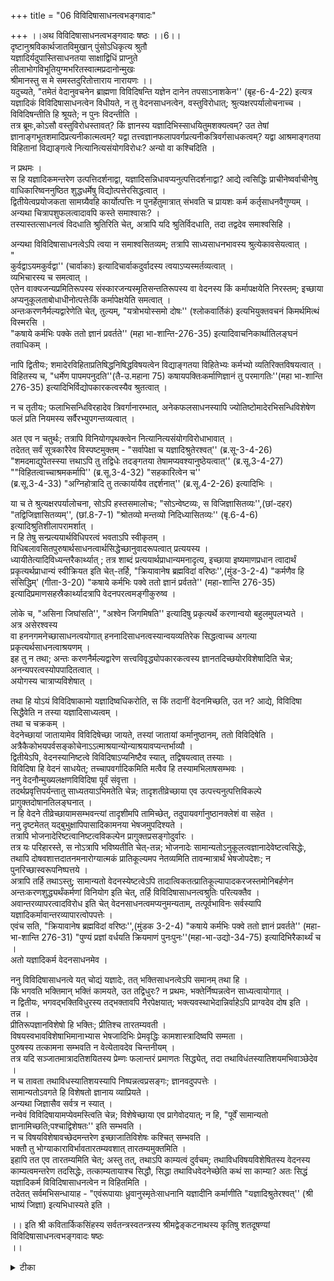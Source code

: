 +++
title = "06 विविदिषासाधनत्वभङ्गवादः"

+++
।।अथ विविदिषासाधनत्वभङ्गवादः षष्ठः ।।6।।  
दृष्टानुश्रविकार्थजातविमुखान् पुंसोऽधिकृत्य श्रुतौ  
यज्ञादिर्यदुपास्तिसाधनतया साक्षाद्विधिं प्राप्नुते  
लीलाभोगविभूतियुग्मभरितस्वात्मप्रदानोन्मुखः  
श्रीमानस्तु स मे समस्तदुरितोत्ताराय नारायणः ।।  
यदुच्यते, "तमेतं वेदानुवचनेन ब्राह्मणा विविदिषन्ति यज्ञेन दानेन तपसाऽनाशकेन'' (बृह-6-4-22) इत्यत्र यज्ञादिकं विविदिषासाधनत्वेन विधीयते, न तु वेदनसाधनत्वेन, वस्तुविरोधात्; श्रुत्यक्षरपर्यालोचनाच्च ।  
 विविदिषन्तीति हि श्रूयते; न पुनः विदन्तीति ।  
 तत्र ब्रूमः,कोऽसौ वस्तुविरोधस्तावत्? किं ज्ञानस्य यज्ञादिभिस्साधयितुमशक्यत्वम्? उत तेषां ज्ञानाङ्गभूतशमादिप्रत्यनीकात्मत्वम्? यद्वा तत्त्वज्ञानफलापवर्गप्रत्यनीकत्रिवर्गसाधकत्वम्? यद्वा आश्रमाङ्गतया विहितानां विद्याङ्गत्वे नित्यानित्यसंयोगविरोधः? अन्यो वा कश्चिदिति ।  
  
न प्रथमः ।  
 स हि यज्ञादिकमन्तरेण उत्पत्तिदर्शनाद्वा, यज्ञादिसन्निधावप्यनुत्पत्तिदर्शनाद्वा? आद्ये त्वसिद्धिः प्राचीनेष्वर्वाचीनेषु वाधिकारिष्वननुष्ठित शुद्धधर्मेषु विद्योत्पत्तेरसिद्धत्वात् ।  
 द्वितीयेत्वप्रयोजकता सामग्र्यैवहि कार्योत्पत्तिः न पुनर्हेतुमात्रात् संभवति च प्रायशः कर्म कर्तृसाधनवैगुण्यम् ।  
 अन्यथा चित्रापशुफलत्वादावपि कस्ते समाश्वासः? ।  
 तस्यास्तत्साधनत्वं विदधाति श्रुतिरिति चेत्, अत्रापि यदि श्रुतिर्विदधाति, तदा तद्वदेव समाश्वसिहि ।  
  
अन्यथा विविदिषासाधनत्वेऽपि त्वया न समाश्वसितव्यम्; तत्रापि साध्यसाधनभावस्य श्रुत्येकावसेयत्वात् ।  
 "  
कुर्वद्वाऽयमकुर्वद्वा'' (चार्वाकाः) इत्यादिचार्वाकदुर्वादस्य त्वयाऽप्यस्मर्तव्यत्वात् ।  
 व्यभिचारस्य च समत्वात् ।  
 एतेन वाक्यजन्यप्रमितिरूपस्य संस्कारजन्यस्मृतिसन्ततिरूपस्य वा वेदनस्य किं कर्मापक्षयेति निरस्तम्; इच्छाया अप्यनुकूलताबोधाधीनोत्पत्तेःकिं कर्मापेक्षयेति समत्वात् ।  
 अन्तःकरणनैर्मल्यद्वारेणेति चेत्, तुल्यम्, "यत्रोभयोस्समो दोषः'' (श्लोकवार्तिकं) इत्यभियुक्तवचनं किमर्थमित्थं विस्मरसि ।  
 "कषाये कर्मभिः पक्के ततो ज्ञानं प्रवर्तते'' (महा भा-शान्ति-276-35) इत्यादिवाचनिकार्थातिलङ्घनं तवाधिकम् ।  
  
नापि द्वितीयः; शमादेरविहिताप्रतिषिद्धनिषिद्धविषयत्वेन विद्याङ्गतया विहितेभ्यः कर्मभ्यो व्यतिरिक्तविषयत्वात् ।  
 विहितस्य च, "धर्मेण पापमपनुदति''(तै-उ.महाना 75) कषायपक्तिःकर्माणिज्ञानं तु परमागतिः''(महा भा-शान्ति 276-35) इत्यादिभिर्विद्योपकारकत्वस्यैव श्रुतत्वात् ।  
  
न च तृतीयः; फलाभिसन्धिविरहादेव त्रिवर्गानारम्भात्, अनेकफलसाधनस्यापि ज्योतिष्टोमादेरभिसन्धिविशेषेण फलं प्रति नियमस्य सर्वैरभ्युपगन्तव्यत्वात् ।  
  
अत एव न चतुर्थः; तत्रापि विनियोगपृथक्त्वेन नित्यानित्यसंयोगविरोधाभावात् ।  
 तदेतत् सर्वं सूत्रकारैरेव विस्पष्टमुक्तम् - "सर्वापेक्षा च यज्ञादिश्रुतेरश्वत्'' (ब्र.सू-3-4-26) "शमदमाद्युपेतस्स्या त्तथाऽपि तु तद्विधेः तदङ्गतया तेषामप्यवश्यानुष्ठेयत्वात्'' (ब्र.सू.3-4-27) ""विहितत्वाच्चाश्रमकर्मापि'' (ब्र.सू.3-4-32) "सहकारित्वेन च''   
(ब्र.सू.3-4-33) "अग्निहोत्रादि तु तत्कार्यायैव तद्दर्शनात्'' (ब्र.सू.4-2-26) इत्यादिभिः ।  
  
या च ते श्रुत्यक्षरपर्यालोचना, सोऽपि हस्तसमालोचः; "सोऽन्वेष्टव्यः, स विजिज्ञासितव्यः'',(छां-दहर) "तद्विजिज्ञासितव्यम्'', (छां.8-7-1) "श्रोतव्यो मन्तव्यो निदिध्यासितव्यः'' (बृ.6-4-6) इत्यादिश्रुतिशीलापरामर्शात् ।  
 न हि तेषु सन्प्रत्ययार्थविधिपरत्वं भवताऽपि स्वीकृतम् ।  
 विधिबलावसितपुरुषार्थसाधनत्वार्थसिद्धेच्छानुवादरूपत्वात् प्रत्ययस्य ।  
 ध्यायीतेत्यादिविध्यन्तरैकार्थ्यात् ; तत्र शाब्दं प्रत्ययार्थप्राधान्यमनादृत्य, इच्छाया इष्यमाणप्रधान त्वादार्थं प्रकृत्यर्थप्राधान्यं स्वीक्रियत इति चेत्-तर्हि, "क्रियावानेष ब्रह्मविदां वरिष्ठः'',(मुंड-3-2-4) "कर्मणैव हि संसिद्धिम्' (गीता-3-20) "कषाये कर्मभिः पक्वे ततो ज्ञानं प्रर्वतते'' (महा-शान्ति 276-35) इत्यादिप्रमाणसहस्रैकार्थ्यादत्रापि वेदनपरत्वमङ्गीकुरुष्व ।  
  
लोके च, "असिना जिघांसति'', "अश्वेन जिगमिषति'' इत्यादिषु प्रकृत्यर्थे करणान्वयो बहुलमुपलभ्यते ।  
 अत्र असेरश्वस्य   
वा हननगमनेच्छासाधनत्वयोगात् हननादिसाधनत्वस्यान्वयव्यतिरेक सिद्धत्वाच्च अगत्या प्रकृत्यर्थसाधनत्वाश्रयणम् ।  
 इह तु न तथा; अन्तः करणनैर्मल्यद्वारेण सत्त्वविवृद्ध्योपकारकत्वस्य ज्ञानतदिच्छयोरविशेषादिति चेन्न; अनन्यपरत्वस्योपपादितत्वात् ।  
 अयोगस्य चात्राप्यविशेषात् ।  
  
तथा हि योऽयं विविदिषाकामो यज्ञादिष्वधिकरोति, स किं तदानीं वेदनमिच्छति, उत न? आद्ये, विविदिषा सिद्धैवेति न तस्या यज्ञादिसाध्यत्वम् ।  
 तथा च चक्रकम् ।  
 वेदनेच्छायां जातायामेव विविदिषेच्छा जायते, तस्यां जातायां कर्मानुष्ठानम्, ततो विविदिषेति ।  
 अत्रैकैकोभयपर्वसङ्कोचेनाऽऽत्माश्रयान्योन्याश्रयावप्यन्तर्भाव्यौ ।  
 द्वितीयेऽपि, वेदनस्यानिष्टत्वे विविदिषाऽप्यनिष्टैव स्यात्, तद्विषयत्वात् तस्याः ।  
 विविदिषा हि वेदनं साधयेत्; तच्चापवर्गादिकमिति मत्वैव हि तस्यामभिलाषसम्भवः ।  
 ननु वेदनौन्मुख्यलक्षणविविदिषा पूर्वं संवृत्ता ।  
 तदर्थप्रवृत्तिपर्यन्तातु साध्यतयाऽभिमतेति चेन्न; तादृशतीव्रेच्छाया एव उत्पत्त्यनुत्पत्तिविकल्पे प्रागुक्तदोषानतिलङ्घनात् ।  
न हि वेदने तीव्रेच्छायामसम्भवन्त्यां तादृशीमपि तामिच्छेत्, तदुपायवर्गानुष्ठानक्लेशं वा सहेत ।  
 ननु दृष्टमेतत् यद्बुभुक्षापिपासादिकामनया भेषजमुपदिश्यते ।  
 तत्रापि भोजनादेरिष्टत्वानिष्टत्वविकल्पेन प्रागुक्तप्रसङ्गोदुर्वारः ।  
 तत्र यः परिहारस्ते, स नोऽत्रापि भविष्यतीति चेत्-तन्न; भोजनादेः सामान्यतोऽनुकूलत्वज्ञानादेवेष्टत्वसिद्धेः, तथापि दोषवशात्तदातनमनारोग्यात्मकं प्रातिकूल्यमप नेतव्यमिति तावन्मात्रार्थं भेषजोपदेशः; न पुनरिच्छास्वरूपनिष्पत्तये ।  
 अत्रापि तर्हि तथाऽस्तु; सामान्यतो वेदनस्येष्टत्वेऽपि तादात्विकतत्प्रातिकूल्यापादकरजस्तमोनिबर्हणेन अन्तःकरणशुद्ध्यर्थंकर्मणां विनियोग इति चेत्, तर्हि विविदिषासाधनत्वश्रुतिः परित्यक्तैव ।  
 अवान्तरव्यापरत्वादविरोध इति चेत् वेदनसाधनत्वमप्यनुमन्यताम्, तत्पूर्वभाविनः सर्वस्यापि यज्ञादिकर्मावान्तरव्यापारत्वोपपत्तेः ।  
 एवंच सति, "क्रियावानेष ब्रह्मविदां वरिष्ठः'',(मुंडक 3-2-4) "कषाये कर्मभिः पक्वे ततो ज्ञानं प्रवर्तते'' (महा-भा-शान्ति 276-31) "पुण्यं प्रज्ञां वर्धयति क्रियमाणं पुनःपुनः''(महा-भा-उद्यो-34-75) इत्यादिभिरैकार्थ्यं च ।  
 अतो यज्ञादिकर्म वेदनसाधनमेव ।  
  
ननु विविदिषासाधनत्वे यत् चोद्यं यज्ञादेः, तत् भक्तिसाधनत्वेऽपि समानम् तथा हि ।  
 किं भगवति भक्तिमान् भक्तिं कामयते, उत तद्विधुरः? न प्रथमः, भक्तेर्निष्पन्नत्वेन साध्यत्वायोगात् ।  
 न द्वितीयः, भगवद्भक्तिविधुरस्य तद्भक्तावपि नैरपेक्षयात्; भक्त्यवस्थाभेदान्निर्वाहेऽपि प्राग्वदेव दोष इति ।  
 तन्न ।  
 प्रीतिरूपज्ञानविशेषो हि भक्तिः; प्रीतिश्च तारतम्यवती ।  
 विषयस्वभावविशेषाभिमानाभ्यास भेषजादिभिः प्रेमवृद्धिः कामशास्त्रादिष्वपि सम्मता ।  
 पुरुषस्य तत्कामना सम्भवति न वेत्येतावदेव चिन्तनीयम् ।  
 तत्र यदि सञ्जातमात्रादतिशयितस्य प्रेम्णः फलान्तरं प्रमाणतः सिद्ध्येत्, तदा तथाविधंतस्यातिशयमभिवाञ्छेदेव ।  
 न च तावता तथाविधस्यातिशयस्यापि निष्पन्नत्वप्रसङ्गः; ज्ञानवदुपपत्तेः ।  
सामान्यतोऽवगते हि विशेषतो ज्ञानाय व्याप्रियते ।  
 अन्यथा जिज्ञासैव सर्वत्र न स्यात् ।  
 नन्वेवं विविदिषायामप्येवमस्त्विति चेन्न; विशेषेच्छाया एव प्रागेवोदयात्; न हि, "पूर्वें सामान्यतो ज्ञानामिच्छति;पश्चाद्विशेषतः'' इति सम्भवति ।  
 न च विषयविशेषावच्छेदमन्तरेण इच्छाजातिविशेषः कश्चित् सम्भवति ।  
भक्तौ तु भोग्याकाराविर्भावतारतम्यवशात् तारतम्यमुक्तमिति ।  
 इहापि तत एव तारतम्यमिति चेत्; अस्तु तत्, तथाऽपि काम्यत्वं दुर्वचम्; तथाविधविषयविशेषितस्य वेदनस्य काम्यत्वमन्तरेण तदसिद्धेः, तत्काम्यतायाश्च सिद्धौ, सिद्धा तथाविधवेदनेच्छेति कथं सा काम्या? अतः सिद्धं यज्ञादिकर्म विविदिषासाधनत्वेन न विहितमिति ।  
 तदेतत् सर्वमभिसन्धायाह - "एवंरूपायाः ध्रुवानुस्मृतेःसाधनानि यज्ञादीनि कर्माणीति "यज्ञादिश्रुतेरश्वत्'' (श्री भाष्यं जिज्ञा) इत्यभिधास्यते इति ।  
  
।। इति श्री कवितार्किकसिंहस्य सर्वतन्त्रस्वतन्त्रस्य श्रीमद्वेङ्कटनाथस्य कृतिषु शतदूषण्यां विविदिषासाधनत्वभङ्गवादः षष्ठः   
।।

<details><summary>टीका</summary>

पूर्ववादे वेदनाङ्गत्वात्कर्मणां साङ्गवेदनविचारात्मकं शास्त्रमेकमित्युक्तं । तदयुक्तं । विविदिषार्थत्वेन वेदनाङ्गत्वाभावादित्याक्षेपसङ्गतिमभिप्रेत्य वादार्थं सङ्गृहणाति । दृष्टेति । आनुश्रविकार्थः स्वर्गादिपुरुषार्थः तत्र दृष्टशब्देन अर्थकामावभिप्रेतौ । त्रिवर्गनिरपेक्षानित्यर्थः । साक्षाद्युपास्तिसाधनतयेत्यन्वयः । स्वात्मप्रदानोन्मुख इति । अनुभाव्यतयेति शेषः ।
वस्तुविरोधादिति । कर्मणां "विद्यांचाविद्यां' (ईश - 11) चेत्यविद्यात्मकतया विद्यात्मकवेदनविरोध इत्यर्थः । विविदिषन्तीति सन्नन्तप्रकृतिधात्वर्थस्योपसर्जनतया तेन नान्वयः अपितु प्रधानभूत प्रत्ययार्थभूतेच्छयेति भावः । साधयितुमशक्यत्वमिति । अकारणत्वादिति भावः । यद्वेति विरुद्धफलकत्वमित्यर्थः । आश्रमाङ्गतयेति आश्रमप्रयोज्यतयानुष्ठानं, विद्याङ्गत्वे विद्यार्थिन इति विद्यार्थत्वरहितस्यानुष्ठानविरहात्सर्वपुरुषानुष्ठेयत्वतदभावाभ्यां विरोध इति भावः ।
स हीति । किं व्यतिरेकव्यभिचारादसाधनत्वमुतान्वय व्यभिचारादित्यर्थः । शुक्लधर्मेष्विति । फलान्तराभिसन्धिरहिततयानुष्ठितधर्मेषु विद्योत्पत्तेरदर्शनान्न व्यतिरेक व्यभिचार इति भावः ।अन्वयव्यभिचारः किंसामग्र्याः उत कारणस्येति विकल्प्य आद्यस्यासिद्धेर्द्वितीये दोषमाह अप्रयोजकतेति ।अन्वयव्यभिचारो न दोषायेति भावः । ननु विहितकर्मनुष्ठाने फलावश्यंभावादन्वव्यभिचारो दोषायेत्यत्राह सम्भवति चेति । अङ्गरूपकर्मवैगुण्यात्साधनरूपप्रधानस्य वाऽनिष्पत्तेर्नविद्याहेतुकर्मस्वरूप सत्वमिति नान्वयव्यभिचार इति भावः ।
यदि कर्मकर्तृसाधनवैगुण्येप्यन्वय व्यभिचारः तदा दोषमाह अन्यथेति । चित्रायाः - चित्रायागस्य , पशुफलत्वादावित्यर्थः । तस्या इति । श्रुतिबलात्कारणत्वे सिद्धे फलाभावस्थले कर्मवैकल्यं कल्प्यमिति भावः । अत्रापीति । तथा च श्रुत्यक्षरपर्यालोचनैव कार्या नोक्तार्थविरोध इत्यर्थः । अन्यथा श्रुत्या समाश्वासाभावे ।
कुर्वद्वेति । चार्वाको हि कारणताखण्डनार्थमेवमाह । साधनत्वेनाभिमतानां यदि कुर्वद्रूप स्वभावत्वमङ्गीक्रियते सर्वदा कार्यजनकत्वं स्यात् । अकुर्वत्स्वभावत्वे कदाचिदपि न जनकत्वं स्यात् । कुर्वत्स्वभावत्वाकुर्वत्स्वभावत्वयोर्विरोधात् । अन्यथा सिकतास्यस्तैलं स्यात् । जलाद्वा दाह इतिकारणत्वखण्डनस्य (दुस्त्यजत्वा) तदा सम्मतत्वादिति भावः । विस्मरणशीलं स्मारयति व्यभिचारस्यचेति ।एतेन वक्ष्यमाणेन किं कर्मापेक्षयेति । घटमानयेति वाक्यजन्यज्ञाने तज्जन्यस्मरणे वा कर्मानपेक्षणादिति भावः । इच्छाया इति अनुकूलताबोधः इष्टसाधनताज्ञानं । यदीच्छाविशेषे कर्मापेक्षा तदा प्रकृतेपि तुल्यमिति भावः । ननु तर्हि इच्छां प्रत्येव साधनत्वमस्तु तुल्यत्वादित्यत्राह कषाय इति ।
शमादेरिति भिन्नविषयत्वान्नविरोध इति भावः । शमादेस्तावन्मात्रविषयत्वे नियामकमाह विहितस्य चेति ।
ननु फलाभिसन्धिविरहेपि तद्योग्यस्य कथं तदनारम्भकत्वं नहि दाहार्थं स्पृष्ट एव वह्निर्दहतीति नियमोस्तीत्यत्राह अनेकेति । ""सर्वेभ्यः कामेभ्यो ज्योतिष्टोमः'' ""सर्वेभ्यः कामेभ्यो दर्शपूर्णमासौ'' इतिविहितज्योतिष्टोमादेस्तत्तत्कामानामेव 
तत्तत्फलाङ्गीकारादिति भावः । अत एवेत्येतद्विवृणोति अत्रापीति ।एकमेववाक्यमुभयत्र विनियोजकं चेन्नित्यानित्यसंयोगविरोधः । विनियोजकवाक्यभेदेतु न विरोधः । अन्यथा यावज्जीवं दर्शपूर्णमासाभ्यां यजेत ( ) दर्शपूर्णमासाभ्यां स्वर्गकामो यजेत ( ) ""वसन्ते वसन्तेज्योतिषायजेत'' (आ.श्रौ.10 - 2 - 17) ""ज्योतिष्टोमेन स्वर्गकामो यजेत'' (तै.यजु.2.5.5.) इत्यादावपि विरोध प्रसङ्ग इति भावः ।
सर्वापेक्षा चेति (ब्र.सू.3 - 4) ""यज्ञेन दानेनेति'' विनियोजक वाक्यबलात्सर्वकर्माण्यपेक्षन्ते विद्याः ।यथा स्वतो गमनसाधनीभूतोप्यश्वो बन्धनादिपरिकरापेक्षस्तद्वदित्यर्थः । शमदमादीति । ""शान्तोंदान्त उपरतस्तिति क्षुस्समाहितो भूत्वात्मन्येवात्मानं पश्येत्'' (बृह - 6 - 4 - 23) इति विद्यार्थं शमदमाद्युपेतो भवेदित्यर्थः । नच तथा सति कर्मभिर्विरोधः । व्यर्थकर्मविषयतया शमादेर्विरोधाभावात् । भिन्नविषयत्वे हेतुः तदङ्गतयेति । भिन्न विषयत्वे हेत्वन्तरं दर्शयति विहितत्वाच्चेति । आश्रमकर्मणामवश्यानुष्ठेयतया शमदमादयो भिन्नविषया इति भावः । हेत्वन्तरमाह अग्निहोत्रादित्विति । अग्निहोत्राद्याश्रमधर्मस्य तु विद्योत्पत्तिरेवकार्यमित्याप्रयाणादहरहराधेयातिशयवत्तया विद्यारूपकार्यार्थ मवश्यानुष्ठेयमित्यर्थः ।
हस्तसमालोच इति । एक हस्तदर्शनात्तदन्य हस्त एतादृश इति निश्चय तुल्य इत्यर्थः । तदेव दर्शयति सोन्वेष्टव्य इति । आदि शब्देन ""तद्विजिज्ञासस्व'' (भृगुवल्ली) इत्यादेस्सङ्ग्रहः । प्रकृत्यर्थस्यैव वाक्यार्थान्वयेपिइच्छानुवादः श्रुतेश्शीलं । तथा चोपसर्जनेनापि प्रकृत्यर्थेन विध्यन्वयवत् करणान्वयो युज्यतेहीति भावः ।तेष्विति । ""विजिज्ञासितव्यः'' इत्यादिष्वित्यर्थः । अत्र वाक्येष्विति विशेष्यमध्याहार्यं । शङ्कते विधिबलेत्यादिनाचेदित्यन्तेन । अनुवादरूपत्वे हेत्वन्तरमाह ध्यायीतेति । प्रत्ययार्थादरे हेतुमाह इच्छाया इति । तर्हीति । ध्यायीतेत्याद्यैकार्थ्यावत् ""क्रियावानेषः'' (मुंड - 3 - 2 - 4) इत्यादि वाक्यैकार्थ्याद्विविदिषन्तीत्यादावपि प्रकृत्यर्थ एवान्वय इति भावः ।
उपसर्जनेन प्रकृत्यर्थेनान्वयो लोकेपि सिद्ध इत्याह लोके चेति । नन्वत्रास्यादीनामिच्छान्वयायोग्यत्वादस्तु प्रकृत्यर्थान्वयः । कर्मणांतु विविदिषान्वये बाधकाभावात्कथं प्रधानत्याग इत्याशङ्कते अत्रासेरित्यादिना । अनन्यपरत्वस्येति । ""क्रियावानेषब्रह्मविदां वरिष्ठः'' (मुंड - 3.2.4) इत्यादि वेदनसाधनत्वश्रुतिबलात्प्रत्ययार्थ परित्याग इति भावः। अयोगस्यचेति।इच्छान्वयायोगस्येत्यर्थः । तथाचेति यज्ञादिसाध्यत्व इत्यर्थः। वेदनेच्छायामिति । विविदिषायाः स्वतः प्रयोजनत्वाभावेन वेदनार्थतयैवोद्देश्यत्वादिति भावः ।
वेदनस्येति । वेदनस्योद्देश्यत्वाभावे तद्विषयायां विविदिषायामपि पुरुषार्थसाधनत्वाभावादिच्छा न स्यादित्यर्थः । तद्विषयत्वात्तस्या इति । वेदनार्थतयैव पुरुषार्थत्वादिति भावः । अपवर्गः - अविद्यानिवृत्तिः । अखण्डब्रह्मानुभवःआदिशब्दार्थः। तदर्थेति । वेदनार्थश्रवणाद्यनुष्ठानपर्यन्तेत्यर्थः । प्रागुक्तेति तीव्रविविदिषाहेतुभूत यज्ञाद्यधिकारिणस्तीव्रवेदनेच्छाभावेवेदनौन्मुख्यमात्राद्वेदनसाधनश्रवणादाविव ततोऽपि व्यवहितायां श्रवणादिहेतुतीव्रविविदिषायामिच्छा न स्यात् । तीव्रविविदिषाङ्गीकारे तु यज्ञाद्यसाध्यत्व चक्रकयोः प्रसङ्ग इत्यर्थः । न हीति । वेदनस्य तीव्रेच्छाविषयत्वाभावे तत्सम्पादनार्थं तत्साधनभूत तदिच्छायामिच्छा न स्यादित्यर्थः । तादृशीं - तदृशवेदनगोचरां । अतादृशीमिति वा पाठः । तदुपायवर्गेति तादृशकर्मानुष्ठानक्लेशमित्यर्थः । नन्विति । भेषजमुपदिश्यत इति यत्तत् दृष्टमित्यन्वयः । तत्रापीति । भोजनस्य यदीच्छा सैव बुभुक्षेति सिद्धत्वाद्भेषजासाध्यत्वं चक्रकादिप्रसङ्गः । यद्यनिच्छा तदा तादृश बुभुक्षायाअनुद्देश्यतेति तदर्थं भेषजादावप्रवृत्तिरित्यर्थः । ननु भविष्यद्भोजनमिष्टसाधनं भोजनत्वादिति सामान्यतइष्टसाधनताज्ञानाद्यदीच्छा तर्हि सैव बुभुक्षेति किमर्थं भेषजाद्युपदेष इत्यत आह तथापीति । सिद्धेपीच्छा हेतुभूते रोगविशेषाद्द्वेषो भोजने जायते । तेन न प्रवृत्तिः तादृशरोगनिवृत्तये भेषजोपदेश इति भावः । प्रातिकूल्यं - भोजन प्रतिकूलं । स्वार्थेष्ञ् प्रातिकूल्येति । वेदनेच्छायां सत्यामपि रजस्तमोभिभूतत्वात्तत्साधन श्रवणादौ दुःखमिश्रगुरुशुश्रूषादि साध्ये प्रातिकूल्यबुद्धिर्भवतीति रजस्तमोनिबर्हणार्थं कर्मानुष्ठानमित्यर्थः । तर्हीति । विविदिषायाः पूर्वं सिद्धत्वाद्रजस्तमोनिबर्हणार्थमेवकर्मानुष्ठानमिति विविदिषार्थतया यागादिकं श्रुतिप्रतिपाद्यं न स्यादित्यर्थः । ननु गुरुशुश्रूषादिदुःखसाध्येपि श्रवणादौ प्रातिकूल्यबुद्धिविरोधिनीच्छा रजस्तमोनिबर्हणमन्तरेण न भवतीति यज्ञादिभिस्तादृशेच्छायां जननीयायां रजस्तमोनिबर्हणस्यावान्तरव्यापारत्वाद्यज्ञादेर्विविदिषार्थतया श्रुतिप्रतिपाद्यत्वं न विरुद्धमिति शङ्कते अवान्तरेति । यद्यप्येवं सति पूर्वोक्तान्योन्याश्रयः स्थिरएव । तथापि दूषणान्तरमाह तर्हीति । एवं व्यापरत्वेनाव्यवधायकत्वेरजस्तमोनिबर्हणप्रतिकूल्यनिवृत्तिविविदिषा श्रवणादीन् द्वारीकृत्य वेदनसाधनत्वमेवाङ्गीकर्तुं युक्तमिति भावः ।अस्मिन्नर्थे श्रुत्यन्तरानुगुण्यं पक्षान्तरे तद्विरोधश्चेत्याह एवं च सतीति ।
भगवद्भक्तिविधुरस्येति । भक्तेः प्रीतिरूपत्वेन तदुद्देश्यत्वघटित्वात्तदुद्देश्यत्वाभावेतद्भक्तेरप्युद्देश्यत्वाभावादिभावः । प्राग्वदेव - विविदिषास्थलवदेवेत्यर्थः । भक्तिविधुरस्यापि भक्तेर्मोक्षसाधनत्वं ज्ञातवतो भक्तीच्छासम्भवत्येव । तथापि प्रथमकोटिमस्युपेत्याह तन्नप्रीतिरूपेति ।विषयस्वभावविशेषात्कामित्यादौ अभिमानाद्वायसप्तोतन्यायेन कुरूपेपि स्वपुत्रादौ अभ्यासाल्लशुन भक्षणादौ भेषजात् कार्पासाथिचूर्णाद्योषधाद्भोजनादौ । आदिशब्देन सुकृतविशेषग्रहः । ""कलाविशेषविज्ञाता देवतामपिमोहयेत्'' इति कामशास्त्रसिद्धंचेत्याह प्रेमवृद्धिरिति । आदिशब्देन ""रोचनालक्ष्मणामूलकल्कलिप्ततनूर्बधूः । ऋतौ प्राप्नोति सौभाग्यं दयितप्रियतामपि'' इत्युक्तायुर्वेदसङ्ग्रहः । सत्र्जातमात्रात् प्रथमोत्पन्नात् । सामान्यप्रेममात्रात् फलस्यासिद्धेः तदपेक्षयाऽतिशययुक्तादेव फलसिद्धिरिति तादृशप्रेमकामनायामपि नोक्तदोषइत्याह तत्र यदीति । ज्ञानवदिति । विशेषतो ज्ञानेच्छायामपि सत्यां ज्ञानभावादिति भावः । व्याप्रियत इति न तु विशेषतो ज्ञात इति शेषः । अन्यथेति । विशेषतोऽपि ज्ञाते ज्ञातव्यान्तराभावादिति भावः । ननु यथा जिज्ञासाकारणतया पूर्वं ज्ञानसत्वेपि ज्ञानान्तरविषयिणी जिज्ञासातथा वेदनेच्छाया विविदिषेच्छाकारणतया पूर्वं सत्वेपि विविदिषान्तरविषयिणीच्छास्तिवतिशङ्कते नन्विति ।कारणीभूताया अपि वेदनेच्छाया इष्यमाणतयाऽभिमतेच्छासजातीयत्वात्सापि प्रथमं न सम्भवतीत्याह नेति ।विशेषविषयाया इच्छाया इत्यर्थः । ननु भिन्नविषयत्वेनेच्छाया विशेष उत समानविषयत्वेपीति विकल्पमभिप्रेत्य आद्य आह न हीति । अन्यविषयकेच्छाया अन्येच्छाजनकत्वे मानाभावादिति भावः । द्वितीयं दूषयति नच विषयेति । यद्यपि विषयैक्येपि इच्छाया उत्कटत्वरूपविशेषो लोकसिद्धः तथापि तादृशोत्कटवेदनेच्छाया असिद्धौ उत्कटविविदिषाविषयकेच्छाया असम्भव इति भावः । ननु भक्तावपीष्यमाणायां कथं जातिविशेषसम्भव इत्याकांक्षायां प्रीतिश्च तारतम्यवतीत्यादिनोक्तं स्मारयति भक्तौ त्विति । भोग्यस्याकारो भोग्याकारः प्रियत्वमिति यावत् । आविर्भावो - निष्पत्तिः । प्रियत्वतारतम्यस्य प्रीतितारतम्याधीनत्वात्प्रीतिरूपभक्तितारतम्यमेव भक्तिविषये कामनायां हेतुरित्यर्थः । ननु यादृशीभक्तिस्त्वयेष्यमाणतयाभिमता तद्रूपवेदनविषयत्वमेव इष्यमाणायां विविदिषायां विशेषोस्त्वित्याशङ्कते इहापीति । विविदिषायामपीत्यर्थः । काम्यत्वमिति । विविदिषाया इति शेषः । दुर्वचत्वमुपपादयति तथाविधेति । अतिशयप्रीतिरूपत्वात्मको य इष्यमाण विविदिषायाः प्रकारतया विषयः तद्विशेषितं यद्वेदनं तत्कामनामन्तरेण तद्विषयविविदिषायाः कामनापि न सम्भवतीत्यर्थः ।नन्विच्छार्थं कर्मानुष्ठानस्यात्माश्रयग्रस्तत्वे क्वचिदपीच्छा न सम्भवेत् इच्छाहेतुभूतकर्मानुष्ठानभावात् । नचेच्छाविषयवैलक्ष्ण्यादेव जायत इति वाच्यं । वैलक्षण्यज्ञानेपि कस्यचिदिच्छानुत्पत्तिदर्शनात् । अतः कर्महेतुकत्वमावश्यकमित्यत आह अतसिद्धमिति । यथा स्वर्गार्थमनुष्ठितकर्मबलादेव स्वर्गादिशरीरसिद्धिः तथा भोगादृष्टोद्बोधित पूर्ववासनासचिवाद्वैलक्ष्ण्यज्ञानादिच्छोत्पत्तेर्वेदनार्थविहितयज्ञादिभिरेव विविदिषापि सिध्यतीति भावः । विविदिषन्तीत्यस्यसन्निधौ ""मनसैवानुद्रष्टव्य''मिति विशदवेदनं विधाय ""एतमेवविदित्वा मुनिर्भवति (बृह.6 - 22) इति स्तुतत्वाद्वेदनस्यैव प्राकरणिकतया विध्यन्तराकांक्षितत्वात्तत्रैव यज्ञादिकंविधातुं युक्तं, अपेक्षितविधेः । न तु तदुभयरहितः । विविदिषायां अनपेक्षितविधिप्रसङ्गादित्याह यज्ञादिकर्मेति ।उक्तार्थं भाष्येण सङ्गमयति तदेतदिति ।
।।वत्सकुलजलधिकौस्तुभनृसिंहगुरुसुतेन सिहंदेवेन कृतायां शतदूषणीटीकायां षष्ठो वादस्समाप्तः ।।
</details>

